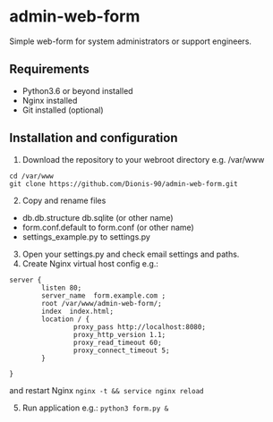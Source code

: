 # admin-web-form
Simple web-form for system administrators or support engineers.

## Requirements
- Python3.6 or beyond installed
- Nginx installed
- Git installed (optional)

## Installation and configuration
1. Download the repository to your webroot directory e.g. /var/www
```
cd /var/www
git clone https://github.com/Dionis-90/admin-web-form.git
```

2. Copy and rename files
- db.db.structure db.sqlite (or other name)
- form.conf.default to form.conf (or other name)
- settings_example.py to settings.py

3. Open your settings.py and check email settings and paths.
4. Create Nginx virtual host config e.g.:
```
server {
        listen 80;
        server_name  form.example.com ;
        root /var/www/admin-web-form/;
        index  index.html;
        location / {
                proxy_pass http://localhost:8080;
                proxy_http_version 1.1;
                proxy_read_timeout 60;
                proxy_connect_timeout 5;
        }

}
```
and restart Nginx
```nginx -t && service nginx reload```

5. Run application e.g.:
```python3 form.py &```
